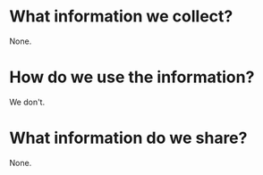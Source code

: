 # What information we collect?
None.

# How do we use the information?
We don't.

# What information do we share?
None.
